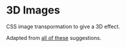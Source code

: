 # 3D Images
CSS image transpormation to give a 3D effect.

Adapted from [all of these](https://stackoverflow.com/questions/55841149/how-to-achieve-depth-with-a-3d-css-transform) suggestions.